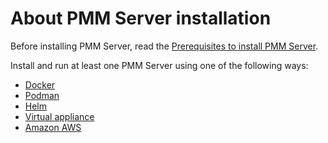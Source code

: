 # About PMM Server installation

Before installing PMM Server, read the [Prerequisites to install PMM Server](prerequisites.md).

Install and run at least one PMM Server using one of the following ways:

- [Docker](../install-pmm-server/deployment-options/docker/index.md)
- [Podman](../install-pmm-server/deployment-options/podman/index.md)
- [Helm](../install-pmm-server/deployment-options/helm/index.md)
- [Virtual appliance](../install-pmm-server/deployment-options/virtual/index.md)
- [Amazon AWS](../install-pmm-server/aws/aws.md)


